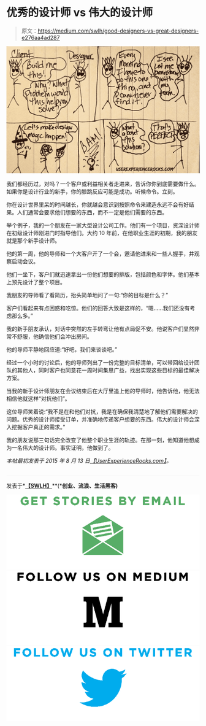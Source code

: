 # 优秀的设计师 vs 伟大的设计师

> 原文：<https://medium.com/swlh/good-designers-vs-great-designers-e276aa4ad287>

![](img/1b797f7f5c4373ddb61cd0c38d05afa4.png)

我们都经历过，对吗？一个客户或利益相关者走进来，告诉你你到底需要做什么。如果你是设计行业的新手，你的膝跳反应可能是成功。听候命令。立刻。

你在设计世界里呆的时间越长，你就越会意识到按照命令来建造永远不会有好结果。人们通常会要求他们想要的东西，而不一定是他们需要的东西。

举个例子，我的一个朋友在一家大型设计公司工作。他们有一个项目，资深设计师在初级设计师刚进门时指导他们。大约 10 年前，在他职业生涯的初期，我的朋友就是那个新手设计师。

他的第一周，他的导师和一个大客户开了一个会，邀请他进来和一些人握手，并观察启动会议。

他们一坐下，客户们就迅速拿出一份他们想要的排版，包括颜色和字体。他们基本上预先设计了整个项目。

我朋友的导师看了看简历，抬头简单地问了一句:“你的目标是什么？”

客户们看起来有点困惑和吃惊。他们的回答大致是这样的，“嗯……我们还没有考虑那么多。”

我的新手朋友承认，对话中突然的左手转弯让他有点局促不安。他说客户们显然非常不舒服，他确信他们会冲出房间。

他的导师平静地回应道:“好吧，我们来谈谈吧。”

经过一个小时的讨论后，他的导师列出了一份完整的目标清单，可以带回给设计团队的其他人，同时客户也同意花一周时间集思广益，找出实现这些目标的最佳解决方案。

当我的新手设计师朋友在会议结束后在大厅里追上他的导师时，他告诉他，他无法相信他就这样“对抗他们”。

这位导师笑着说:“我不是在和他们对抗，我是在确保我清楚地了解他们需要解决的问题。优秀的设计师接受订单，并准确地传递客户想要的东西。伟大的设计师会深入挖掘客户真正的需求。”

我的朋友说那三句话完全改变了他整个职业生涯的轨迹。在那一刻，他知道他想成为一名伟大的设计师。事实证明，他做到了。

*本帖最初发表于 2015 年 8 月 13 日*[*【UserExperienceRocks.com】*](http://UserExperienceRocks.com)*。*

![](img/c1192ebad88d6b1fc6ae1d6a2bc61154.png)

发表于*[**【SWLH】**](https://medium.com/swlh)**(***创业、流浪、生活黑客)**

*[![](img/de26c089e79a3a2a25d2b750ff6db50f.png)](http://supply.us9.list-manage.com/subscribe?u=310af6eb2240d299c7032ef6c&id=d28d8861ad)**[![](img/f47a578114e0a96bdfabc3a5400688d5.png)](https://medium.com/swlh)**[![](img/c1351daa9c4f0c8ac516addb60c82f6b.png)](https://twitter.com/swlh_)*